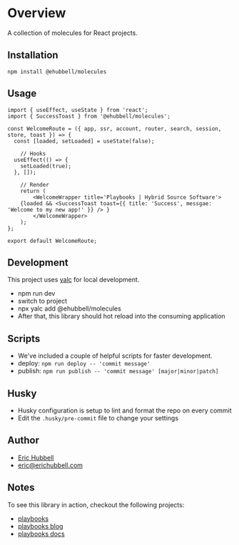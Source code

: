# Overview
 A collection of molecules for React projects.

## Installation
```
npm install @ehubbell/molecules
```

## Usage
```tsx
import { useEffect, useState } from 'react';
import { SuccessToast } from '@ehubbell/molecules';

const WelcomeRoute = ({ app, ssr, account, router, search, session, store, toast }) => {
  const [loaded, setLoaded] = useState(false);

	// Hooks
  useEffect(() => {
    setLoaded(true);
  }, []);

	// Render
	return (
		<WelcomeWrapper title='Playbooks | Hybrid Source Software'>
    {loaded && <SuccessToast toast={{ title: 'Success', messgae: 'Welcome to my new app!' }} /> }
		</WelcomeWrapper>
	);
};

export default WelcomeRoute;

```

## Development
This project uses [yalc](https://npmjs.com/package/yalc) for local development.
- npm run dev
- switch to project
- npx yalc add @ehubbell/molecules
- After that, this library should hot reload into the consuming application

## Scripts
- We've included a couple of helpful scripts for faster development.
- deploy: `npm run deploy -- 'commit message'`
- publish: `npm run publish -- 'commit message' [major|minor|patch]`

## Husky
- Husky configuration is setup to lint and format the repo on every commit
- Edit the `.husky/pre-commit` file to change your settings

## Author
- [Eric Hubbell](http://www.erichubbell.com)
- eric@erichubbell.com

## Notes
To see this library in action, checkout the following projects:
- [playbooks](https://www.playbooks.xyz)
- [playbooks blog](https://blog.playbooks.xyz)
- [playbooks docs](https://docs.playbooks.xyz)